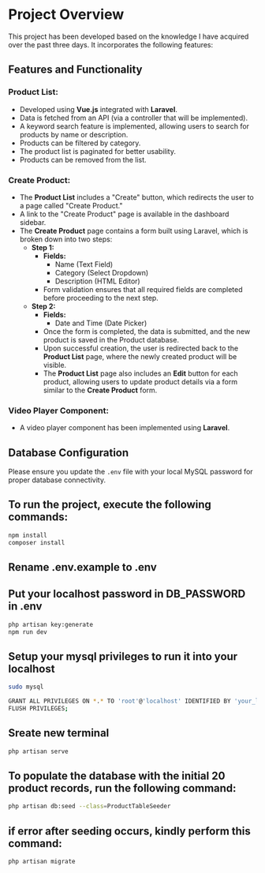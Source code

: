 # Project Overview

This project has been developed based on the knowledge I have acquired over the past three days. It incorporates the following features:

## Features and Functionality

### Product List:

- Developed using **Vue.js** integrated with **Laravel**.
- Data is fetched from an API (via a controller that will be implemented).
- A keyword search feature is implemented, allowing users to search for products by name or description.
- Products can be filtered by category.
- The product list is paginated for better usability.
- Products can be removed from the list.

### Create Product:

- The **Product List** includes a "Create" button, which redirects the user to a page called "Create Product."
- A link to the "Create Product" page is available in the dashboard sidebar.
- The **Create Product** page contains a form built using Laravel, which is broken down into two steps:
  - **Step 1:**
    - **Fields:**
      - Name (Text Field)
      - Category (Select Dropdown)
      - Description (HTML Editor)
    - Form validation ensures that all required fields are completed before proceeding to the next step.
  - **Step 2:**
    - **Fields:**
      - Date and Time (Date Picker)
    - Once the form is completed, the data is submitted, and the new product is saved in the Product database.
    - Upon successful creation, the user is redirected back to the **Product List** page, where the newly created product will be visible.
    - The **Product List** page also includes an **Edit** button for each product, allowing users to update product details via a form similar to the **Create Product** form.

### Video Player Component:

- A video player component has been implemented using **Laravel**.

## Database Configuration

Please ensure you update the `.env` file with your local MySQL password for proper database connectivity.

## To run the project, execute the following commands:

```bash
npm install
composer install

```
## Rename .env.example to .env

## Put your localhost password in DB_PASSWORD in .env

```bash
php artisan key:generate
npm run dev

```
## Setup your mysql privileges to run it into your localhost

```bash
sudo mysql

GRANT ALL PRIVILEGES ON *.* TO 'root'@'localhost' IDENTIFIED BY 'your_local_password' WITH GRANT OPTION;
FLUSH PRIVILEGES;

```

## Sreate new terminal

```bash
php artisan serve

```
## To populate the database with the initial 20 product records, run the following command:

```bash
php artisan db:seed --class=ProductTableSeeder

```
## if error after seeding occurs, kindly perform this command:

```bash
php artisan migrate
```